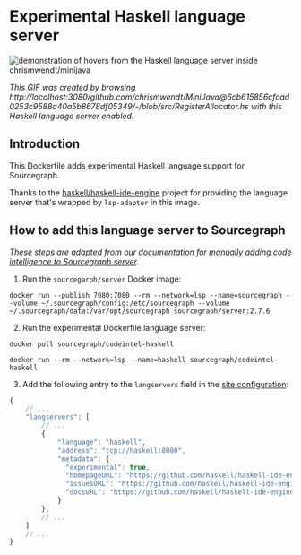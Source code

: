 # Experimental Haskell language server

![demonstration of hovers from the Haskell language server inside chrismwendt/minijava](https://cl.ly/1h3E2P2s2g2y/haskell.gif)

*This GIF was created by browsing http://localhost:3080/github.com/chrismwendt/MiniJava@6cb615856cfcad0253c9588a40a5b8678df05349/-/blob/src/RegisterAllocator.hs with this Haskell language server enabled.*

## Introduction

This Dockerfile adds experimental Haskell language support for Sourcegraph.

Thanks to the [haskell/haskell-ide-engine](https://github.com/haskell/haskell-ide-engine) project for providing the language server that's wrapped by `lsp-adapter` in this image.

## How to add this language server to Sourcegraph

*These steps are adapted from our documentation for [manually adding code intelligence to Sourcegraph server](https://about.sourcegraph.com/docs/code-intelligence/install-manual/).*

1. Run the `sourcegarph/server` Docker image:

```shell
docker run --publish 7080:7080 --rm --network=lsp --name=sourcegraph --volume ~/.sourcegraph/config:/etc/sourcegraph --volume ~/.sourcegraph/data:/var/opt/sourcegraph sourcegraph/server:2.7.6
```

2. Run the experimental Dockerfile language server:

  ```shell
  docker pull sourcegraph/codeintel-haskell

  docker run --rm --network=lsp --name=haskell sourcegraph/codeintel-haskell
  ```

3. Add the following entry to the `langservers` field in the [site configuration](https://about.sourcegraph.com/docs/config):

  ```js
  {
      // ...
      "langservers": [
          // ...
          {
              "language": "haskell",
              "address": "tcp://haskell:8080",
              "metadata": {
                "experimental": true,
                "homepageURL": "https://github.com/haskell/haskell-ide-engine",
                "issuesURL": "https://github.com/haskell/haskell-ide-engine/issues",
                "docsURL": "https://github.com/haskell/haskell-ide-engine/blob/master/README.md"
              }
          },
          // ...
      ]
      // ...
  }
  ```
